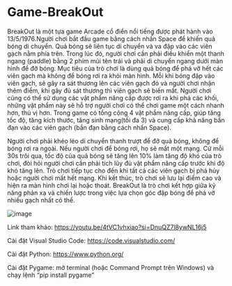 # Game-BreakOut
BreakOut là một tựa game Arcade cổ điển nổi tiếng được phát hành vào 13/5/1976.Người chơi bắt đầu game bằng cách nhấn Space để khiến quả bóng di chuyển. Quả bóng sẽ liên tục di chuyển và va đập vào các viên gạch nằm phía trên. Trong lúc đó, người chơi cần phải điều khiển một thanh ngang (paddle) bằng 2 phím mũi tên trái và phải di chuyển ngang dưới màn hình để đỡ bóng. Mục tiêu của trò chơi là dùng quả bóng để phá vỡ hết các viên gạch mà không để bóng rơi ra khỏi màn hình. Mỗi khi bóng đập vào viên gạch, sẽ gây ra sát thương lên các viên gạch đó và người chơi nhận thêm điểm, khi gây đủ sát thương thì viên gạch sẽ biến mất. Người chơi cũng có thể sử dụng các vật phẩm nâng cấp được rơi ra khi phá các khối, những vật phẩm này sẽ hỗ trợ người chơi có thể chơi game một cách nhanh hơn, thú vị hơn. Trong game có tổng cộng 4 vật phẩm nâng cấp, giúp tăng tốc độ, tăng kích thước, tăng sinh mạng(tối đa 3) và cung cấp khả năng bắn đạn vào các viên gạch (bắn đạn bằng cách nhấn Space).

Người chơi phải khéo léo di chuyển thanh trượt để đỡ quả bóng, không để bóng rơi ra ngoài. Nếu người chơi để bóng rơi, họ sẽ mất một mạng. Cứ mỗi 30s trôi qua, tốc độ của quả bóng sẽ tăng lên 10% làm tăng độ khó của trò chơi, đòi hỏi người chơi cần phải tích lũy đủ vật phẩm nâng cấp trước khi độ khó tăng lên. Trò chơi tiếp tục cho đến khi tất cả các viên gạch bị phá hủy hoặc người chơi mất hết mạng. Khi kết thúc, trò chơi sẽ lưu lại điểm cao và hiện ra màn hình chơi lại hoặc thoát. BreakOut là trò chơi kết hợp giữa kỹ năng phản xạ và chiến lược trong việc lựa chọn góc đập bóng để phá vỡ nhiều gạch nhất có thể.

![image](https://github.com/user-attachments/assets/80a4ac24-902f-450f-891c-38a59c626af9)

Link tham khảo: https://youtu.be/4tVC1vhxiao?si=DnuQZ7l8ywNL16j5

Cài đặt Visual Studio Code: https://code.visualstudio.com/

Cài đặt Python: https://www.python.org/

Cài đặt Pygame: mở terminal (hoặc Command Prompt trên Windows) và chạy lệnh “pip install pygame”
